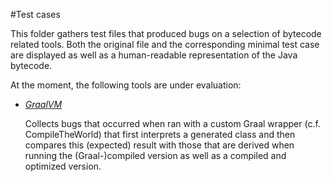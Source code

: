 #Test cases

This folder gathers test files that produced bugs on a selection of bytecode
related tools. Both the original file and the corresponding minimal test case
are displayed as well as a human-readable representation of the Java bytecode.

At the moment, the following tools are under evaluation:

* *[GraalVM](https://graalvm.org)*
  
  Collects bugs that occurred when ran with a custom Graal wrapper (c.f. CompileTheWorld) that first interprets a generated class and then compares this (expected) result with
  those that are derived when running the (Graal-)compiled version as well as a compiled and optimized version.
